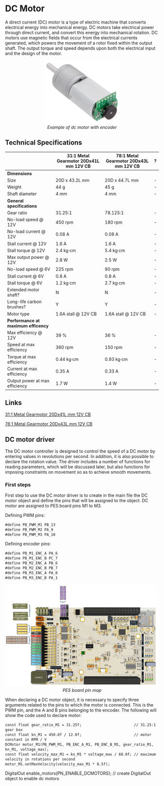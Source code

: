 # DC Motor
A direct current (DC) motor is a type of electric machine that converts electrical energy into mechanical energy. DC motors take electrical power through direct current, and convert this energy into mechanical rotation. DC motors use magnetic fields that occur from the electrical currents generated, which powers the movement of a rotor fixed within the output shaft. The output torque and speed depends upon both the electrical input and the design of the motor.

<center><img src="dc_motor.png" alt="dc motor" width="250"/></center>
<center> <i>Example of dc motor with encoder</i> </center>

## Technical Specifications
| | 31:1 Metal Gearmotor 20Dx41L mm 12V CB | 78:1 Metal Gearmotor 20Dx43L mm 12V CB |?|
|-|-|-|-|
|**Dimensions**|
|Size | 20D x 43.2L mm | 20D x 44.7L mm |-|
|Weight | 44 g| 45 g|-|
|Shaft diameter | 4 mm| 4 mm|-|
|**General specifications**|
|Gear ratio               | 31.25:1            | 78.125:1           |-|
|No-load speed @ 12V      | 450 rpm            | 180 rpm            |-|
|No-load current @ 12V    | 0.08 A             | 0.08 A             |-|
|Stall current @ 12V      | 1.6 A              | 1.6 A              |-|
|Stall torque @ 12V       | 2.4 kg·cm          | 5.4 kg·cm          |-|
|Max output power @ 12V   | 2.8 W              | 2.5 W              |-|
|No-load speed @ 6V       | 225 rpm            | 90 rpm             |-|
|Stall current @ 6V       | 0.8 A              | 0.8 A              |-|
|Stall torque @ 6V        | 1.2 kg·cm          | 2.7 kg·cm          |-|
|Extended motor shaft?    | N                  | N                  |-|
|Long-life carbon brushes?| Y                  | Y                  |-|
|Motor type               | 1.6A stall @ 12V CB| 1.6A stall @ 12V CB|-|
|**Performance at maximum efficency**|
|Max efficiency @ 12V          | 39 %       | 36 %       |-|
|Speed at max efficiency       | 360 rpm    | 150 rpm    |-|
|Torque at max efficiency      | 0.44 kg·cm | 0.93 kg·cm |-|
|Current at max efficiency     | 0.35 A     | 0.33 A     |-|
|Output power at max efficiency| 1.7 W      | 1.4 W      |-|

## Links

[31:1 Metal Gearmotor 20Dx41L mm 12V CB][1]

[78:1 Metal Gearmotor 20Dx43L mm 12V CB][2]

<!-- link list, last updated 07.12.2023 -->
[1]: https://www.pololu.com/product/3475
[2]: https://www.pololu.com/product/3477
[3]: 
[4]: 

## DC motor driver
The DC motor controller is designed to control the speed of a DC motor by entering values in revolutions per second. In addition, it is also possible to declare the rotation value. The driver includes a number of functions for reading parameters, which will be discussed later, but also functions for imposing constraints on movement so as to achieve smooth movements.

### First steps
First step to use the DC motor driver is to create in the main file the DC motor object and define the pins that will be assigned to the object. DC motor are assigned to PES board pins M1 to M3.

Defining PWM pins:
```
#define PB_PWM_M1 PB_13
#define PB_PWM_M2 PA_9
#define PB_PWM_M3 PA_10
```
Defining encoder pins:
```
#define PB_M1_ENC_A PA_6
#define PB_M1_ENC_B PC_7
#define PB_M2_ENC_A PB_6
#define PB_M2_ENC_B PB_7
#define PB_M3_ENC_A PA_0
#define PB_M3_ENC_B PA_1
```
<center><img src="board_pins.png" alt="board_pins" width="600" /></center>
<center> <i>PES board pin map</i> </center>

When declaring a DC motor object, it is necessary to specify three arguments related to the pins to which the motor is connected. This is the PWM pin, and the A and B pins belonging to the encoder. The following will show the code used to declare motor:
```
const float gear_ratio_M1 = 31.25f;                        // 31.25:1 gear box
const float kn_M1 = 450.0f / 12.0f;                        // motor constant in RPM / V
DCMotor motor_M1(PB_PWM_M1, PB_ENC_A_M1, PB_ENC_B_M1, gear_ratio_M1, kn_M1, voltage_max);
const float velocity_max_M1 = kn_M1 * voltage_max / 60.0f; // maximum velocity in rotations per second
motor_M1.setMaxVelocity(velocity_max_M1 * 0.5f);
```

DigitalOut enable_motors(PN_ENABLE_DCMOTORS); // create DigitalOut object to enable dc motors